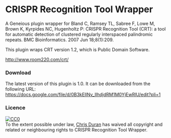 # CRISPR Recognition Tool Wrapper

A Geneious plugin wrapper for Bland C, Ramsey TL, Sabree F, Lowe M, Brown K, Kyrpides NC, Hugenholtz P:
CRISPR Recognition Tool (CRT): a tool for automatic detection of clustered regularly interspaced palindromic repeats.
BMC Bioinformatics. 2007 Jun 18;8(1):209.

This plugin wraps CRT version 1.2, which is Public Domain Software.

http://www.room220.com/crt/

### Download

The latest version of this plugin is 1.0. It can be downloaded from the following URL:
https://docs.google.com/file/d/0B3kEllNv_IIhdjdRM1M0YjEwRlU/edit?pli=1

### Licence

<p xmlns:dct="http://purl.org/dc/terms/">
  <a rel="license"
     href="http://creativecommons.org/publicdomain/zero/1.0/">
    <img src="http://i.creativecommons.org/p/zero/1.0/88x31.png" style="border-style: none;" alt="CC0" />
  </a>
  <br />
  To the extent possible under law,
  <a rel="dct:publisher"
     href="http://chrisduran.co">
    <span property="dct:title">Chris Duran</span></a>
  has waived all copyright and related or neighbouring rights to
  <span property="dct:title">CRISPR Recognition Tool Wrapper</span>.
</p>
